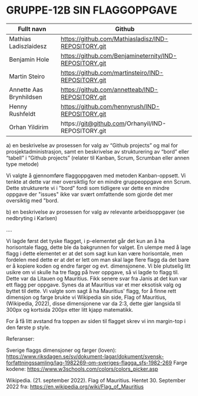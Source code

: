 # GRUPPE-12B SIN FLAGGOPPGAVE

| Fullt navn |	Github |
| -----------| --------- |
| Mathias Ladiszlaidesz |	https://github.com/Mathiasladisz/IND-REPOSITORY.git |
| Benjamin Hole |	https://github.com/Benjamineternity/IND-REPOSITORY.git |
| Martin Steiro |	https://github.com/martinsteiro/IND-REPOSITORY.git |
| Annette Aas Brynhildsen	| https://github.com/annetteab/IND-REPOSITORY.git |
| Henny Rushfeldt |	https://github.com/hennyrush/IND-REPOSITORY.git |
| Orhan Yildirim |	https://git@github.com/Orhanyil/IND-REPOSITORY.git |

a)  en beskrivelse av prosessen for valg av “Github projects” og mal for prosjektadministrasjon, samt en beskrivelse av strukturering av “bord” eller “tabell” i “Github projects” (relater til Kanban, Scrum, Scrumban eller annen type metode)

Vi valgte å gjennomføre flaggoppgaven med metoden Kanban-oppsett. Vi tenkte at dette var mer oversiktlig for en mindre gruppeoppgave enn Scrum. Dette strukturerte vi i "bord" fordi som tidligere var dette en mindre oppgave der "issues" ikke var svært omfattende som gjorde det mer oversiktig med "bord. 

b) en beskrivelse av prosessen for valg av relevante arbeidsoppgaver (se nedbryting i Karlsen)

....

Vi lagde først det tyske flagget, i p-elementet går det kun an å ha horisontale flagg, dette ble da bakgrunnen for valget. En ulempe med å lage flagg i dette elementet er at det som sagt kun kan være horisontale, men fordelen med dette er at det er lett om man skal lage flere flagg da det bare er å kopiere koden og endre farger og evt. dimensjonene. 
Vi ble plutselig litt usikre om vi skulle ha tre flagg på hver oppgave, så vi lagde to flagg til. Dette var da Litauen og Mauritius. Fikk senere svar fra Janis at det kun var ett flagg per oppgave. Synes da at Mauritius var et mer eksotisk valg og byttet til dette.
Vi valgte som sagt å ha Mauritius' flagg, for å finne rett dimensjon og farge brukte vi Wikipedia sin side, Flag of Mauritius, (Wikipedia, 2022), disse dimensjonene var da 2:3, dette gjør langsida til 300px og kortsida 200px etter litt kjapp matematikk. 

For å få litt avstand fra toppen av siden til flagget skrev vi inn margin-top i den første p style. 



Referanser:  

Sverige flaggs dimensjoner og farger (loven): https://www.riksdagen.se/sv/dokument-lagar/dokument/svensk-forfattningssamling/lag-1982269-om-sveriges-flagga_sfs-1982-269
Farge kodene: https://www.w3schools.com/colors/colors_picker.asp

Wikipedia. (21. september 2022). Flag of Mauritius. Hentet 30. September 2022 fra:
https://en.wikipedia.org/wiki/Flag_of_Mauritius
